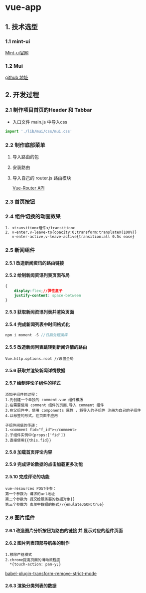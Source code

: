 # vue-app

## 1. 技术选型

### 1.1 mint-ui

[Mint-ui官网](<https://mint-ui.github.io/#!/zh-cn>)

### 1.2 Mui

[github 地址](<https://github.com/dcloudio/mui>)

## 2. 开发过程

### 2.1 制作项目首页的Header 和 Tabbar

+ 入口文件 main.js 中导入css

~~~js
import './lib/mui/css/mui.css'
~~~

### 2.2 制作底部菜单

1. 导入路由的包
2. 安装路由
3. 导入自己的 router.js 路由模块

   [Vue-Router API]([https://router.vuejs.org/zh/guide/essentials/named-views.html#%E5%B5%8C%E5%A5%97%E5%91%BD%E5%90%8D%E8%A7%86%E5%9B%BE](https://router.vuejs.org/zh/guide/essentials/named-views.html#嵌套命名视图))

### 2.3 首页按钮

### 2.4 组件切换的动画效果

~~~vue
1. <transition>组件</transition>
2. v-enter,v-leave-to{opacity:0;transform:translateX(100%)}
   v-enter-active,v-leave-active{transition:all 0.5s ease}
~~~



### 2.5 新闻组件

#### 2.5.1 改造新闻资讯的路由链接

#### 2.5.2 绘制新闻资讯列表页面布局

~~~css
{
    display:flex;//弹性盒子
    justify-content: space-between
}
~~~

#### 2.5.3 获取新闻资讯列表并渲染页面

#### 2.5.4 完成新闻列表中时间格式化

~~~javascript
npm i moment -S //日期处理类库
~~~

#### 2.5.5 改造新闻列表跳转到新闻详情的路由

~~~
Vue.http.options.root //设置全局
~~~

#### 2.5.6 获取并渲染新闻详情数据

#### 2.5.7 绘制评论子组件的样式

~~~
添加子组件的过程：
1.先创建一个单独的 comment.vue 组件模版
2.在需要使用 comment 组件的页面,导入 comment 组件
3.在父组件中，使用 components 属性 ，将导入的子组件 注册为自己的子组件
4.以标签的形式，在页面中应用
~~~

~~~
子组件间值的传递：
1.<comment fid="f_id"></comment>
2.子组件实例中{props:['fid']}
3.直接使用{{this.fid}}
~~~

#### 2.5.8 加载首页评论内容

#### 2.5.9 完成评论数据的点击加载更多功能

#### 2.5.10 完成评论的功能

~~~
vue-resources POST传参：
第一个参数为 请求的url地址
第二个参数为 提交给服务器的数据对象{}
第三个参数为 表单中数据的格式//{emulateJSON:true}
~~~



### 2.6 图片组件

#### 2.6.1 改造图片分析按钮为路由的链接 并 显示对应的组件页面

#### 2.6.2 图片列表顶部导航条的制作

~~~
1.移除严格模式
2.chrome提高页面的滑动流程度
  *{touch-action: pan-y;}
~~~

[babel-plugin-transform-remove-strict-mode](https://github.com/genify/babel-plugin-transform-remove-strict-mode)

#### 2.6.3 渲染分类列表的数据